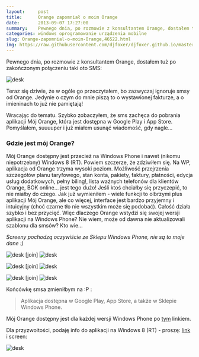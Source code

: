 ```yaml
---
layout:     post
title:      Orange zapomniał o moim Orange
date:       2013-09-07 17:27:00
summary:    Pewnego dnia, po rozmowie z konsultantem Orange, dostałem tuż po zakończonym połączeniu taki oto SMS — <!----><!---->Teraz się dziwie, że w ogóle go przeczytałem, bo zazwyczaj ignoruje smsy od Orange. Jedynie o czym do mnie piszą to o wystawionej fakturze, a o imieninach to już nie pamiętają!Wracając do tematu. Szybko zobaczyłem, że sms zachęca do pobrania aplikacji Mój Orange, która jest dostępna w...
categories: windows oprogramowanie urządzenia mobilne
slug: Orange-zapomnial-o-moim-Orange,46522.html
img: https://raw.githubusercontent.com/djfoxer/djfoxer.github.io/master/_img/2013-9-7-_94_/g_-_-x-_-_-_x20130907170429_0.jpg
---
```




Pewnego dnia, po rozmowie z konsultantem Orange, dostałem tuż po zakończonym połączeniu taki oto SMS:



![desk](https://raw.githubusercontent.com/djfoxer/djfoxer.github.io/master/_img/2013-9-7-_94_/g_-_-x-_-_-_x20130907170429_0.jpg)



Teraz się dziwie, że w ogóle go przeczytałem, bo zazwyczaj ignoruje smsy od Orange. Jedynie o czym do mnie piszą to o wystawionej fakturze, a o imieninach to już nie pamiętają!


Wracając do tematu. Szybko zobaczyłem, że sms zachęca do pobrania aplikacji Mój Orange, która jest dostępna w Google Play i App Store. Pomyślałem, suuuuper i już miałem usunąć wiadomość, gdy nagle... 



### Gdzie jest mój Orange?



Mój Orange dostępny jest przecież na Windows Phone i nawet (nikomu niepotrzebny) Windows 8 (RT). Powiem szczerze, że zdziwiłem się. Na WP, aplikacja od Orange trzyma wysoki poziom. Możliwość przejrzenia szczegółów planu taryfowego, stan konta, pakiety, faktury, płatności, edycja usług dodatkowych, pełny biling!, lista ważnych telefonów dla klientów Orange, BOK online... jest tego dużo! Jeśli ktoś chciałby się przyczepić, to nie miałby do czego. Jak już wymieniłem - wiele funkcji to olbrzymi plus aplikacji Mój Orange, ale co więcej, interface jest bardzo przyjemny i intuicyjny (choć czarne tło nie wszystkim może się podobać). Całość działa szybko i bez przycięć. Więc dlaczego Orange wstydzi się swojej wersji aplikacji na  Windows Phone? Nie wiem, może od dawna nie aktualizowali szablonu dla smsów? Kto wie...


 *Screeny pochodzą oczywiście ze Sklepu Windows Phone, nie są to moje dane :)* 


![desk](https://raw.githubusercontent.com/djfoxer/djfoxer.github.io/master/_img/2013-9-7-_94_/g_-_-x-_-_-_x20130907171737_0.png)
[join]
![desk](https://raw.githubusercontent.com/djfoxer/djfoxer.github.io/master/_img/2013-9-7-_94_/g_-_-x-_-_-_x20130907171730_0.png)




![desk](https://raw.githubusercontent.com/djfoxer/djfoxer.github.io/master/_img/2013-9-7-_94_/g_-_-x-_-_-_x20130907171731_0.png)
[join]
![desk](https://raw.githubusercontent.com/djfoxer/djfoxer.github.io/master/_img/2013-9-7-_94_/g_-_-x-_-_-_x20130907171732_0.png)




![desk](https://raw.githubusercontent.com/djfoxer/djfoxer.github.io/master/_img/2013-9-7-_94_/g_-_-x-_-_-_x20130907171733_0.png)
[join]
![desk](https://raw.githubusercontent.com/djfoxer/djfoxer.github.io/master/_img/2013-9-7-_94_/g_-_-x-_-_-_x20130907171736_0.png)




Końcówkę smsa zmieniłbym na :P :


> Aplikacja dostępna w Google Play, App Store, a także w Sklepie Windows Phone.


 


Mój Orange dostępny jest dla każdej wersji Windows Phone po [tym](http://www.windowsphone.com/pl-pl/store/app/m%C3%B3j-orange/2423303c-6b7a-4935-9408-27f72efe7532)  linkiem. 

Dla przyzwoitości, podaję info do aplikacji na Windows 8 (RT) - proszę: [link](http://apps.microsoft.com/windows/pl-pl/app/moj-orange/bbcc039f-ee74-41a5-af60-0b9c5191c2cf)  i screen:


![desk](https://raw.githubusercontent.com/djfoxer/djfoxer.github.io/master/_img/2013-9-7-_94_/g_-_-x-_-_-_x20130907172429_0.jpg)

